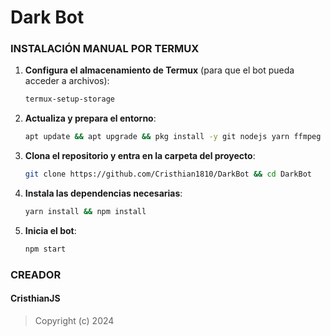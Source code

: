<h1>Dark Bot</h1>

### INSTALACIÓN MANUAL POR TERMUX

1. **Configura el almacenamiento de Termux** (para que el bot pueda acceder a archivos):
    ```bash
    termux-setup-storage
    ```

2. **Actualiza y prepara el entorno**:
    ```bash
    apt update && apt upgrade && pkg install -y git nodejs yarn ffmpeg
    ```

3. **Clona el repositorio y entra en la carpeta del proyecto**:
    ```bash
    git clone https://github.com/Cristhian1810/DarkBot && cd DarkBot
    ```

4. **Instala las dependencias necesarias**:
    ```bash
    yarn install && npm install
    ```

5. **Inicia el bot**:
    ```bash
    npm start
    ```

### CREADOR
#### CristhianJS
> Copyright (c) 2024
